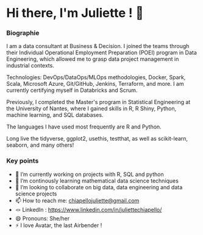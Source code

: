 <p align="cen<p align="center"><strong><span style="font-size: xx-large;">Hi there, I'm Juliette ! 👋 </span></strong></p>





<!--
**C-Juliette/C-Juliette** is a ✨ _special_ ✨ repository because its `README.md` (this file) appears on your GitHub profile.

Here are some ideas to get you started:
-->
### Biographie

I am a data consultant at Business & Decision. I joined the teams through their Individual Operational Employment Preparation (POEI) program in Data Engineering, which allowed me to grasp data project management in industrial contexts.

Technologies: DevOps/DataOps/MLOps methodologies, Docker, Spark, Scala, Microsoft Azure, Git/GitHub, Jenkins, Terraform, and more.
I am currently certifying myself in Databricks and Scrum.

Previously, I completed the Master's program in Statistical Engineering at the University of Nantes, where I gained skills in R, R Shiny, Python, machine learning, and SQL databases.

The languages I have used most frequently are R and Python.

Long live the tidyverse, ggplot2, usethis, testthat, as well as scikit-learn, seaborn, and many others!

### Key points

- 🔭 I’m currently working on projects with R, SQL and python 
- 🌱 I’m continously learning mathematical data science techniques
- 👯 I’m looking to collaborate on big data, data engineering and data science projects
- 📫 How to reach me: chiapellojuliette@gmail.com
- 🪢 LinkedIn : https://www.linkedin.com/in/juliettechiapello/
- 😄 Pronouns: She/her
- ⚡ I love Avatar, the last Airbender !
